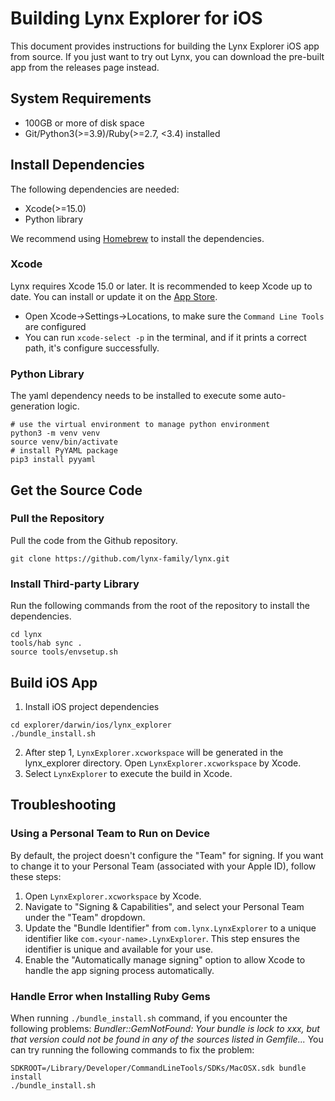 # Building Lynx Explorer for iOS

This document provides instructions for building the Lynx Explorer iOS app from source. If you just want to try out Lynx, you can download the pre-built app from the releases page instead.

## System Requirements

- 100GB or more of disk space
- Git/Python3(>=3.9)/Ruby(>=2.7, <3.4) installed

## Install Dependencies

The following dependencies are needed:

- Xcode(>=15.0)
- Python library

We recommend using [Homebrew](https://brew.sh/) to install the dependencies.

### Xcode

Lynx requires Xcode 15.0 or later. It is recommended to keep Xcode up to date. You can install or update it on the [App Store](https://developer.apple.com/xcode/).

- Open Xcode->Settings->Locations, to make sure the `Command Line Tools` are configured
- You can run `xcode-select -p` in the terminal, and if it prints a correct path, it's configure successfully.

### Python Library

The yaml dependency needs to be installed to execute some auto-generation logic.

```
# use the virtual environment to manage python environment
python3 -m venv venv
source venv/bin/activate
# install PyYAML package
pip3 install pyyaml
```

## Get the Source Code

### Pull the Repository

Pull the code from the Github repository.

```
git clone https://github.com/lynx-family/lynx.git
```

### Install Third-party Library

Run the following commands from the root of the repository to install the dependencies.

```
cd lynx
tools/hab sync .
source tools/envsetup.sh
```

## Build iOS App

1. Install iOS project dependencies
```
cd explorer/darwin/ios/lynx_explorer
./bundle_install.sh
```
2. After step 1, `LynxExplorer.xcworkspace` will be generated in the lynx_explorer directory. Open `LynxExplorer.xcworkspace` by Xcode.
3. Select `LynxExplorer` to execute the build in Xcode.

## Troubleshooting

### Using a Personal Team to Run on Device

By default, the project doesn't configure the "Team" for signing. If you want to change it to your Personal Team (associated with your Apple ID), follow these steps:

1. Open `LynxExplorer.xcworkspace` by Xcode.
2. Navigate to "Signing & Capabilities", and select your Personal Team under the "Team" dropdown.
3. Update the "Bundle Identifier" from `com.lynx.LynxExplorer` to a unique identifier like `com.<your-name>.LynxExplorer`. This step ensures the identifier is unique and available for your use.
4. Enable the "Automatically manage signing" option to allow Xcode to handle the app signing process automatically.

### Handle Error when Installing Ruby Gems

When running `./bundle_install.sh` command, if you encounter the following problems: *Bundler::GemNotFound: Your bundle is lock to xxx, but that version could not be found in any of the sources listed in Gemfile...* You can try running the following commands to fix the problem:
```
SDKROOT=/Library/Developer/CommandLineTools/SDKs/MacOSX.sdk bundle install
./bundle_install.sh
```
